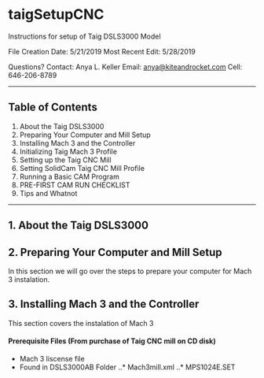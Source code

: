 # taigSetupCNC
Instructions for setup of Taig DSLS3000 Model

File Creation Date: 5/21/2019
Most Recent Edit: 5/28/2019

Questions?  Contact: 
Anya L. Keller
Email: anya@kiteandrocket.com
Cell: 646-206-8789

---

## Table of Contents
1. About the Taig DSLS3000
2. Preparing Your Computer and Mill Setup
3. Installing Mach 3 and the Controller
4. Initializing Taig Mach 3 Profile
5. Setting up the Taig CNC Mill
6. Setting SolidCam Taig CNC Mill Profile
7. Running a Basic CAM Program
8. PRE-FIRST CAM RUN CHECKLIST
9. Tips and Whatnot

---

## 1. About the Taig DSLS3000

## 2. Preparing Your Computer and Mill Setup
In this section we will go over the steps to prepare your computer for Mach 3 instalation. 

## 3. Installing Mach 3 and the Controller
This section covers the instalation of Mach 3

#### Prerequisite Files (From purchase of Taig CNC mill on CD disk)
* Mach 3 liscense file
* Found in DSLS3000AB Folder
..* Mach3mill.xml
..* MPS1024E.SET 
